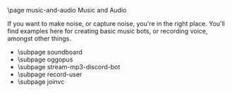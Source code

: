 \page music-and-audio Music and Audio

If you want to make noise, or capture noise, you're in the right place. You'll find examples here for creating basic music bots, or recording voice, amongst other things.

* \subpage soundboard
* \subpage oggopus
* \subpage stream-mp3-discord-bot
* \subpage record-user
* \subpage joinvc